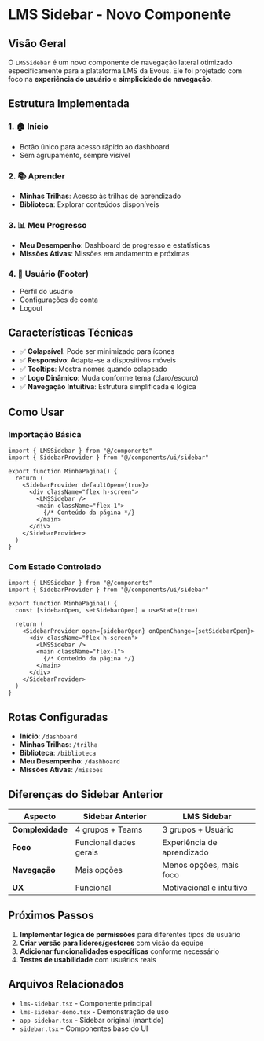 # LMS Sidebar - Novo Componente

## Visão Geral

O `LMSSidebar` é um novo componente de navegação lateral otimizado especificamente para a plataforma LMS da Evous. Ele foi projetado com foco na **experiência do usuário** e **simplicidade de navegação**.

## Estrutura Implementada

### 1. **🏠 Início**
- Botão único para acesso rápido ao dashboard
- Sem agrupamento, sempre visível

### 2. **📚 Aprender**
- **Minhas Trilhas**: Acesso às trilhas de aprendizado
- **Biblioteca**: Explorar conteúdos disponíveis

### 3. **📊 Meu Progresso**
- **Meu Desempenho**: Dashboard de progresso e estatísticas
- **Missões Ativas**: Missões em andamento e próximas

### 4. **👤 Usuário** (Footer)
- Perfil do usuário
- Configurações de conta
- Logout

## Características Técnicas

- ✅ **Colapsível**: Pode ser minimizado para ícones
- ✅ **Responsivo**: Adapta-se a dispositivos móveis
- ✅ **Tooltips**: Mostra nomes quando colapsado
- ✅ **Logo Dinâmico**: Muda conforme tema (claro/escuro)
- ✅ **Navegação Intuitiva**: Estrutura simplificada e lógica

## Como Usar

### Importação Básica
```tsx
import { LMSSidebar } from "@/components"
import { SidebarProvider } from "@/components/ui/sidebar"

export function MinhaPagina() {
  return (
    <SidebarProvider defaultOpen={true}>
      <div className="flex h-screen">
        <LMSSidebar />
        <main className="flex-1">
          {/* Conteúdo da página */}
        </main>
      </div>
    </SidebarProvider>
  )
}
```

### Com Estado Controlado
```tsx
import { LMSSidebar } from "@/components"
import { SidebarProvider } from "@/components/ui/sidebar"

export function MinhaPagina() {
  const [sidebarOpen, setSidebarOpen] = useState(true)

  return (
    <SidebarProvider open={sidebarOpen} onOpenChange={setSidebarOpen}>
      <div className="flex h-screen">
        <LMSSidebar />
        <main className="flex-1">
          {/* Conteúdo da página */}
        </main>
      </div>
    </SidebarProvider>
  )
}
```

## Rotas Configuradas

- **Início**: `/dashboard`
- **Minhas Trilhas**: `/trilha`
- **Biblioteca**: `/biblioteca`
- **Meu Desempenho**: `/dashboard`
- **Missões Ativas**: `/missoes`

## Diferenças do Sidebar Anterior

| Aspecto | Sidebar Anterior | LMS Sidebar |
|---------|------------------|-------------|
| **Complexidade** | 4 grupos + Teams | 3 grupos + Usuário |
| **Foco** | Funcionalidades gerais | Experiência de aprendizado |
| **Navegação** | Mais opções | Menos opções, mais foco |
| **UX** | Funcional | Motivacional e intuitivo |

## Próximos Passos

1. **Implementar lógica de permissões** para diferentes tipos de usuário
2. **Criar versão para líderes/gestores** com visão da equipe
3. **Adicionar funcionalidades específicas** conforme necessário
4. **Testes de usabilidade** com usuários reais

## Arquivos Relacionados

- `lms-sidebar.tsx` - Componente principal
- `lms-sidebar-demo.tsx` - Demonstração de uso
- `app-sidebar.tsx` - Sidebar original (mantido)
- `sidebar.tsx` - Componentes base do UI 